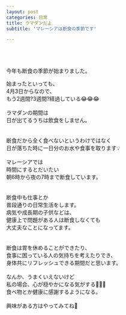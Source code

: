 ```yaml
---
layout: post
categories: 日常
title: ラマダンだよ
subtitle: 'マレーシアは断食の季節です'

---
```

<br>
<br>
<br>
今年も断食の季節が始まりました。

始まったといっても、<br>
4月3日からなので、<br>
もう2週間?3週間?経過している😂😂😂<br>
<br>
ラマダンの期間は<br>
日が出てるうちは飲食をしません。<br>
<br>
<br>
断食だから全く食べないというわけではなく<br>
日が落ちた時に一日分のお水や食事を取ります💡<br>
<br>
マレーシアでは<br>
時間にするとだいたい<br>
朝6時から夜の7時まで断食しています。<br>
<br>
<br>
断食中も仕事とか<br>
普段通りの日常生活をします。<br>
病気や成長期の子供などは、<br>
健康上で問題がある人は断食しなくても<br>
大丈夫なことになってます。<br>
<br><br>
断食は胃を休めることができたり、<br>
食事に困っている人の気持ちを考えたりでき、<br>
身体共にリフレッシュできる期間だと思います。<br>
<br>
なんか、うまくいえないけど<br>
私の場合、心が穏やかになる気がする🤣🤣🤣<br>
食べ物とか健康に感謝するようになる。<br>
<br>
興味がある方はやってみてね🤭<br>
<br>
<br>
<br>